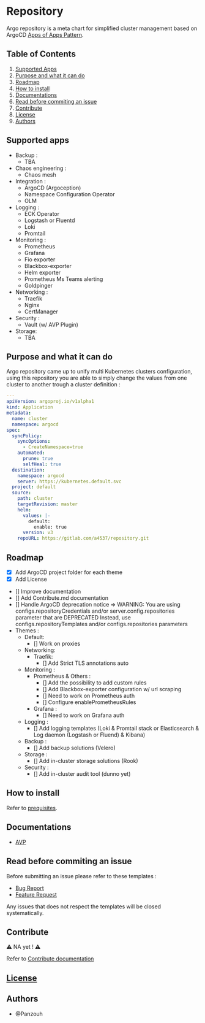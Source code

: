 # Repository

Argo repository is a meta chart for simplified cluster management based on ArgoCD [Apps of Apps Pattern](https://argo-cd.readthedocs.io/en/stable/operator-manual/cluster-bootstrapping/).

## Table of Contents

1. [Supported Apps](#supported-apps)
2. [Purpose and what it can do](#purpose-and-what-it-can-do)
3. [Roadmap](#roadmap)
4. [How to install](#how-to-install)
5. [Documentations](#documentations)
6. [Read before commiting an issue](#read-before-commiting-an-issue)
7. [Contribute](#contribute)
8. [License](#license)
9. [Authors](#authors)

## Supported apps

- Backup :
  - TBA
- Chaos engineering :
  - Chaos mesh
- Integration :
  - ArgoCD (Argoception)
  - Namespace Configuration Operator
  - OLM
- Logging :
  - ECK Operator
  - Logstash or Fluentd
  - Loki
  - Promtail
- Monitoring :
  - Prometheus
  - Grafana
  - Fio exporter
  - Blackbox-exporter
  - Helm exporter
  - Prometheus Ms Teams alerting
  - Goldpinger
- Networking :
  - Traefik
  - Nginx
  - CertManager
- Security :
  - Vault (w/ AVP Plugin)
- Storage:
  - TBA

## Purpose and what it can do

Argo repository came up to unify multi Kubernetes clusters configuration, using this repository you are able to simply change the values from one cluster to another trough a cluster definition :

```yaml
---
apiVersion: argoproj.io/v1alpha1
kind: Application
metadata:
  name: cluster
  namespace: argocd
spec:
  syncPolicy:
    syncOptions:
      - CreateNamespace=true
    automated:
      prune: true
      selfHeal: true
  destination:
    namespace: argocd
    server: https://kubernetes.default.svc
  project: default
  source:
    path: cluster
    targetRevision: master
    helm:
      values: |-
        default:
          enable: true
      version: v3
    repoURL: https://gitlab.com/a4537/repository.git

```

## Roadmap

- [X] Add ArgoCD project folder for each theme
- [X] Add License
- [] Improve documentation
- [] Add Contribute.md documentation
- [] Handle ArgoCD deprecation notice => WARNING: You are using configs.repositoryCredentials and/or server.config.repositories parameter that are DEPRECATED
Instead, use configs.repositoryTemplates and/or configs.repositories parameters
- Themes :
  - Default:
    - [] Work on proxies
  - Networking:
    - Traefik:
      - [] Add Strict TLS annotations auto
  - Monitoring :
    - Prometheus & Others :
      - [] Add the possibility to add custom rules
      - [] Add Blackbox-exporter configuration w/ url scraping
      - [] Need to work on Prometheus auth
      - [] Configure enablePrometheusRules
    - Grafana :
      - [] Need to work on Grafana auth
  - Logging :
    - [] Add logging templates (Loki & Promtail stack or Elasticsearch & Log daemon (Logstash or Fluend) & Kibana)
  - Backup :
    - [] Add backup solutions (Velero)
  - Storage :
    - [] Add in-cluster storage solutions (Rook)
  - Security :
    - [] Add in-cluster audit tool (dunno yet)

## How to install

Refer to [prequisites](./prerequisites/README.md).

## Documentations

- [AVP](./docs/avp-documention.md)

## Read before commiting an issue

Before submitting an issue please refer to these templates :

- [Bug Report](.gitlab/ISSUE_TEMPLATE/bug_report.md)
- [Feature Request](.gitlab/ISSUE_TEMPLATE/feature_request.md)

Any issues that does not respect the templates will be closed systematically.

## Contribute

:warning: NA yet ! :warning:

Refer to [Contribute documentation](./CONTRIBUTE.md)

## [License](./LICENSE.md)

## Authors

- @Panzouh
